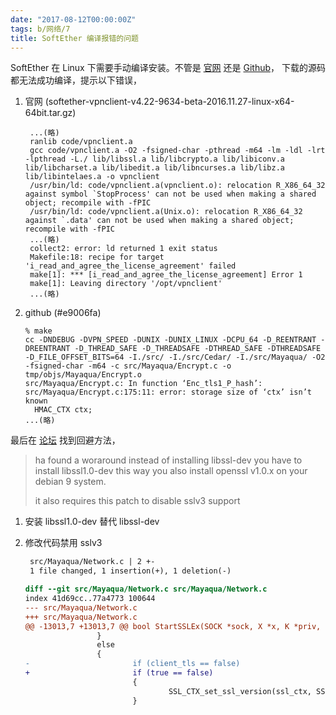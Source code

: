 ```yaml
---
date: "2017-08-12T00:00:00Z"
tags: b/网络/7
title: SoftEther 编译报错的问题
---
```


SoftEther 在 Linux 下需要手动编译安装。不管是 [官网][ref-1] 还是 [Github][ref-2]，
下载的源码都无法成功编译，提示以下错误，

1. 官网 (softether-vpnclient-v4.22-9634-beta-2016.11.27-linux-x64-64bit.tar.gz)

		...(略)
		ranlib code/vpnclient.a
		gcc code/vpnclient.a -O2 -fsigned-char -pthread -m64 -lm -ldl -lrt -lpthread -L./ lib/libssl.a lib/libcrypto.a lib/libiconv.a lib/libcharset.a lib/libedit.a lib/libncurses.a lib/libz.a lib/libintelaes.a -o vpnclient
		/usr/bin/ld: code/vpnclient.a(vpnclient.o): relocation R_X86_64_32 against symbol `StopProcess' can not be used when making a shared object; recompile with -fPIC
		/usr/bin/ld: code/vpnclient.a(Unix.o): relocation R_X86_64_32 against `.data' can not be used when making a shared object; recompile with -fPIC
		...(略)
		collect2: error: ld returned 1 exit status
		Makefile:18: recipe for target 'i_read_and_agree_the_license_agreement' failed
		make[1]: *** [i_read_and_agree_the_license_agreement] Error 1
		make[1]: Leaving directory '/opt/vpnclient'
		...(略)

 2. github (#e9006fa)

 		% make
 		cc -DNDEBUG -DVPN_SPEED -DUNIX -DUNIX_LINUX -DCPU_64 -D_REENTRANT -DREENTRANT -D_THREAD_SAFE -D_THREADSAFE -DTHREAD_SAFE -DTHREADSAFE -D_FILE_OFFSET_BITS=64 -I./src/ -I./src/Cedar/ -I./src/Mayaqua/ -O2 -fsigned-char -m64 -c src/Mayaqua/Encrypt.c -o tmp/objs/Mayaqua/Encrypt.o
 		src/Mayaqua/Encrypt.c: In function ‘Enc_tls1_P_hash’:
 		src/Mayaqua/Encrypt.c:175:11: error: storage size of ‘ctx’ isn’t known
 		  HMAC_CTX ctx;
 		...(略)

最后在 [论坛][ref-3] 找到回避方法，

> ha found a woraround 
> instead of installing libssl-dev you have to install libssl1.0-dev
> this way you also install openssl v1.0.x on your debian 9 system.
> 
> it also requires this patch to disable sslv3 support

1. 安装 libssl1.0-dev 替代 libssl-dev
2. 修改代码禁用 sslv3

    ```diff
     src/Mayaqua/Network.c | 2 +-
     1 file changed, 1 insertion(+), 1 deletion(-)
    
    diff --git src/Mayaqua/Network.c src/Mayaqua/Network.c
    index 41d69cc..77a4773 100644
    --- src/Mayaqua/Network.c
    +++ src/Mayaqua/Network.c
    @@ -13013,7 +13013,7 @@ bool StartSSLEx(SOCK *sock, X *x, K *priv, bool client_tls, UINT ssl_timeout, ch
    				}
    				else
    				{
    -                       if (client_tls == false)
    +                       if (true == false)
    						{
    								SSL_CTX_set_ssl_version(ssl_ctx, SSLv3_method());
    						}
    ```


[ref-1]: http://www.softether-download.com
[ref-2]: https://github.com/SoftEtherVPN/SoftEtherVPN
[ref-3]: http://forum.softether.org/viewtopic.php?t=7379&p=19783
